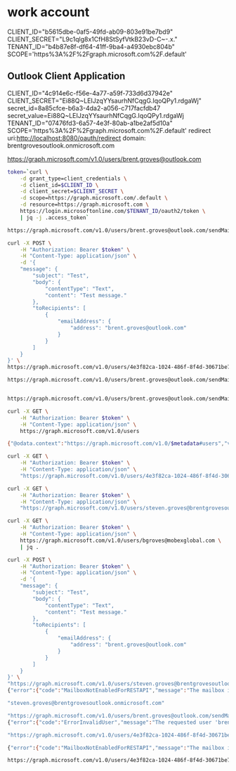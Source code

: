 # work account

CLIENT_ID="b5615dbe-0af5-49fd-ab09-803e91be7bd9"
CLIENT_SECRET="L9c1qlg8x1CfH8StSyfVtkB23vD-C~-.x."
TENANT_ID="b4b87e8f-df64-41ff-9ba4-a4930ebc804b"
SCOPE='https%3A%2F%2Fgraph.microsoft.com%2F.default'

## Outlook Client Application

CLIENT_ID="4c914e6c-f56e-4a77-a59f-733d6d37942e"
CLIENT_SECRET="Ei88Q~LEIJzqYYsaurhNfCqgG.IqoQPy1.rdgaWj"
secret_id=8a85cfce-b6a3-4da2-a056-c717facfdb47
secret_value=Ei88Q~LEIJzqYYsaurhNfCqgG.IqoQPy1.rdgaWj
TENANT_ID="07476fd3-6a57-4e3f-80ab-a1be2af5d10a"
SCOPE='https%3A%2F%2Fgraph.microsoft.com%2F.default'
redirect uri:<http://localhost:8080/oauth/redirect>
domain: brentgrovesoutlook.onmicrosoft.com


https://graph.microsoft.com/v1.0/users/brent.groves@outlook.com

```bash
token=`curl \
    -d grant_type=client_credentials \
    -d client_id=$CLIENT_ID \
    -d client_secret=$CLIENT_SECRET \
    -d scope=https://graph.microsoft.com/.default \
    -d resource=https://graph.microsoft.com \
    https://login.microsoftonline.com/$TENANT_ID/oauth2/token \
    | jq -j .access_token`

https://graph.microsoft.com/v1.0/users/brent.groves@outlook.com/sendMail

curl -X POST \
    -H "Authorization: Bearer $token" \
    -H "Content-Type: application/json" \
    -d '{ 
    "message": { 
        "subject": "Test", 
        "body": { 
            "contentType": "Text", 
            "content": "Test message." 
        }, 
        "toRecipients": [ 
            { 
                "emailAddress": { 
                    "address": "brent.groves@outlook.com" 
                } 
            } 
        ] 
    } 
}' \
https://graph.microsoft.com/v1.0/users/4e3f82ca-1024-486f-8f4d-30671be7754c/sendMail

https://graph.microsoft.com/v1.0/users/brent.groves@outlook.com/sendMail


https://graph.microsoft.com/v1.0/users/brent.groves@outlook.com/sendMail 

curl -X GET \
    -H "Authorization: Bearer $token" \
    -H "Content-Type: application/json" \
    https://graph.microsoft.com/v1.0/users 

{"@odata.context":"https://graph.microsoft.com/v1.0/$metadata#users","value":[{"businessPhones":[],"displayName":"Brent Groves","givenName":"Brent","jobTitle":null,"mail":null,"mobilePhone":null,"officeLocation":null,"preferredLanguage":"en","surname":"Groves","userPrincipalName":"brent.groves_outlook.com#EXT#@brentgrovesoutlook.onmicrosoft.com","id":"4e3f82ca-1024-486f-8f4d-30671be7754c"},{"businessPhones":["2605644868"],"displayName":"Steven Groves","givenName":"Steven","jobTitle":"marketing","mail":"brent.groves@gmail.com","mobilePhone":null,"officeLocation":null,"preferredLanguage":null,"surname":"Groves","userPrincipalName":"steven.groves@brentgrovesoutlook.onmicrosoft.com","id":"7e865adc-0be2-4cc3-be36-6b04108d1c63"}]}%  

curl -X GET \
    -H "Authorization: Bearer $token" \
    -H "Content-Type: application/json" \
    "https://graph.microsoft.com/v1.0/users/4e3f82ca-1024-486f-8f4d-30671be7754c"

curl -X GET \
    -H "Authorization: Bearer $token" \
    -H "Content-Type: application/json" \
    "https://graph.microsoft.com/v1.0/users/steven.groves@brentgrovesoutlook.onmicrosoft.com"

curl -X GET \
    -H "Authorization: Bearer $token" \
    -H "Content-Type: application/json" \
    https://graph.microsoft.com/v1.0/users/bgroves@mobexglobal.com \
    | jq .

curl -X POST \
    -H "Authorization: Bearer $token" \
    -H "Content-Type: application/json" \
    -d '{ 
    "message": { 
        "subject": "Test", 
        "body": { 
            "contentType": "Text", 
            "content": "Test message." 
        }, 
        "toRecipients": [ 
            { 
                "emailAddress": { 
                    "address": "brent.groves@outlook.com" 
                } 
            } 
        ] 
    } 
}' \
"https://graph.microsoft.com/v1.0/users/steven.groves@brentgrovesoutlook.onmicrosoft.com/sendMail"
{"error":{"code":"MailboxNotEnabledForRESTAPI","message":"The mailbox is either inactive, soft-deleted, or is hosted on-premise."}}% 

"steven.groves@brentgrovesoutlook.onmicrosoft.com"

"https://graph.microsoft.com/v1.0/users/brent.groves@outlook.com/sendMail"
{"error":{"code":"ErrorInvalidUser","message":"The requested user 'brent.groves@outlook.com' is invalid."}}% 

"https://graph.microsoft.com/v1.0/users/4e3f82ca-1024-486f-8f4d-30671be7754c/sendMail"

{"error":{"code":"MailboxNotEnabledForRESTAPI","message":"The mailbox is either inactive, soft-deleted, or is hosted on-premise."}}%  

https://graph.microsoft.com/v1.0/users/4e3f82ca-1024-486f-8f4d-30671be7754c/sendMail

```

